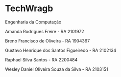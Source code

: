 # TechWragb
Engenharia da Computação

Amanda Rodrigues Freire - RA 2101972

Breno Francisco de Oliveira -	RA 1904367 

Gustavo Henrique dos Santos Figueiredo - RA 2102134 

Raphael Silva Santos - RA 2200484	

Wesley Daniel Oliveira Souza da Silva - RA 2103151 

